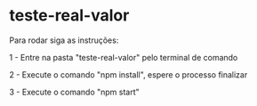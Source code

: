 # teste-real-valor

Para rodar siga as instruções:

1 - Entre na pasta "teste-real-valor" pelo terminal de comando

2 - Execute o comando "npm install", espere o processo finalizar

3 - Execute o comando "npm start"

